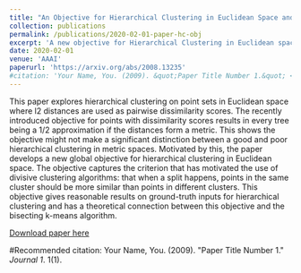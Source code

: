 ```yaml
---
title: "An Objective for Hierarchical Clustering in Euclidean Space and Its Connection to Bisecting K-means"
collection: publications
permalink: /publications/2020-02-01-paper-hc-obj
excerpt: 'A new objective for Hierarchical Clustering in Euclidean space.'
date: 2020-02-01
venue: 'AAAI'
paperurl: 'https://arxiv.org/abs/2008.13235'
#citation: 'Your Name, You. (2009). &quot;Paper Title Number 1.&quot; <i>Journal 1</i>. 1(1).'
---
```

This paper explores hierarchical clustering on point sets in Euclidean space where l2 distances are used as pairwise dissimilarity scores. The recently introduced objective for points with dissimilarity scores results in every tree being a 1/2 approximation if the distances form a metric. This shows the objective might not make a significant distinction between a good and poor hierarchical clustering in metric spaces. Motivated by this, the paper develops a new global objective for hierarchical clustering in Euclidean space. The objective captures the criterion that has motivated the use of divisive clustering algorithms: that when a split happens, points in the same cluster should be more similar than points in different clusters. This objective gives reasonable results on ground-truth inputs for hierarchical clustering and has a theoretical connection between this objective and the bisecting k-means algorithm. 

[Download paper here](https://arxiv.org/abs/2008.13235)

#Recommended citation: Your Name, You. (2009). "Paper Title Number 1." <i>Journal 1</i>. 1(1).
